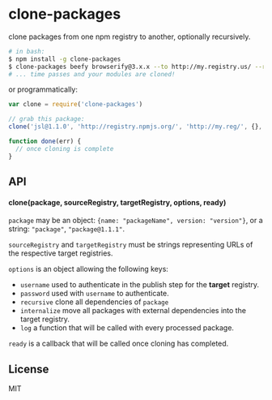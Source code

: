 # clone-packages

clone packages from one npm registry to another, optionally recursively.

```bash
# in bash:
$ npm install -g clone-packages
$ clone-packages beefy browserify@3.x.x --to http://my.registry.us/ --recursive
# ... time passes and your modules are cloned!
```

or programmatically:

```javascript
var clone = require('clone-packages')

// grab this package:
clone('jsl@1.1.0', 'http://registry.npmjs.org/', 'http://my.reg/', {}, done)

function done(err) {
  // once cloning is complete
}
```

## API

#### clone(package, sourceRegistry, targetRegistry, options, ready)

`package` may be an object: `{name: "packageName", version: "version"}`, or a string: `"package"`, `"package@1.1.1"`.

`sourceRegistry` and `targetRegistry` must be strings representing URLs of the respective target registries.

`options` is an object allowing the following keys:

* `username` used to authenticate in the publish step for the **target** registry.
* `password` used with `username` to authenticate.
* `recursive` clone all dependencies of `package`
* `internalize` move all packages with external dependencies into the target registry.
* `log` a function that will be called with every processed package.

`ready` is a callback that will be called once cloning has completed.

## License

MIT
